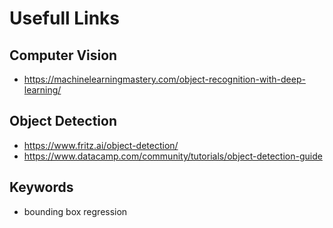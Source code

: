 # Usefull Links #

## Computer Vision ##
- https://machinelearningmastery.com/object-recognition-with-deep-learning/

## Object Detection ##
- https://www.fritz.ai/object-detection/
- https://www.datacamp.com/community/tutorials/object-detection-guide

## Keywords ##
- bounding box regression
